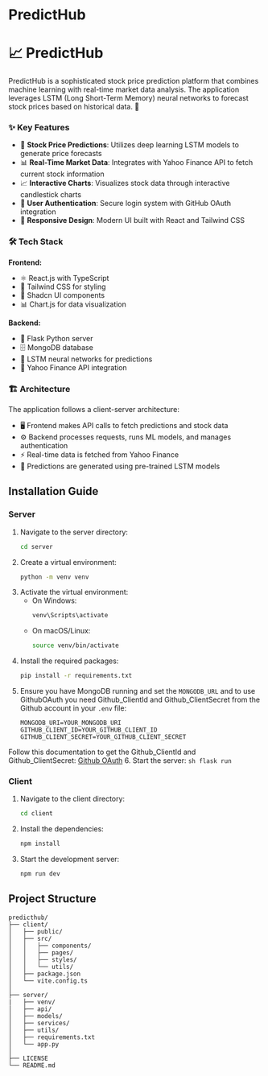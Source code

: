 # PredictHub

# 📈 PredictHub

PredictHub is a sophisticated stock price prediction platform that combines machine learning with real-time market data analysis. The application leverages LSTM (Long Short-Term Memory) neural networks to forecast stock prices based on historical data. 🤖

### ✨ Key Features

- 🔮 **Stock Price Predictions**: Utilizes deep learning LSTM models to generate price forecasts
- 📊 **Real-Time Market Data**: Integrates with Yahoo Finance API to fetch current stock information
- 📈 **Interactive Charts**: Visualizes stock data through interactive candlestick charts
- 🔐 **User Authentication**: Secure login system with GitHub OAuth integration
- 📱 **Responsive Design**: Modern UI built with React and Tailwind CSS

### 🛠️ Tech Stack

**Frontend:**
- ⚛️ React.js with TypeScript
- 🎨 Tailwind CSS for styling
- 🎯 Shadcn UI components
- 📊 Chart.js for data visualization

**Backend:**
- 🐍 Flask Python server
- 🗄️ MongoDB database
- 🧠 LSTM neural networks for predictions
- 📡 Yahoo Finance API integration

### 🏗️ Architecture

The application follows a client-server architecture:
- 🖥️ Frontend makes API calls to fetch predictions and stock data
- ⚙️ Backend processes requests, runs ML models, and manages authentication
- ⚡ Real-time data is fetched from Yahoo Finance
- 🤖 Predictions are generated using pre-trained LSTM models



## Installation Guide

### Server

1. Navigate to the server directory:
    ```sh
    cd server
    ```
2. Create a virtual environment:
    ```sh
    python -m venv venv
    ```
3. Activate the virtual environment:
    - On Windows:
        ```sh
        venv\Scripts\activate
        ```
    - On macOS/Linux:
        ```sh
        source venv/bin/activate
        ```
4. Install the required packages:
    ```sh
    pip install -r requirements.txt
    ```
5. Ensure you have MongoDB running and set the `MONGODB_URL` and to use GithubOAuth you need Github_ClientId and Github_ClientSecret from the Github account in your `.env` file:
    ```env
    MONGODB_URI=YOUR_MONGODB_URI
    GITHUB_CLIENT_ID=YOUR_GITHUB_CLIENT_ID
    GITHUB_CLIENT_SECRET=YOUR_GITHUB_CLIENT_SECRET
    ```
Follow this documentation to get the Github_ClientId and Github_ClientSecret: [Github OAuth](https://docs.github.com/en/developers/apps/building-oauth-apps/creating-an-oauth-app)
6. Start the server:
    ```sh
    flask run
    ```

### Client

1. Navigate to the client directory:
    ```sh
    cd client
    ```
2. Install the dependencies:
    ```sh
    npm install
    ```
3. Start the development server:
    ```sh
    npm run dev
    ```

## Project Structure

```
predicthub/
├── client/                 
│   ├── public/            
│   ├── src/               
│   │   ├── components/    
│   │   ├── pages/        
│   │   ├── styles/       
│   │   └── utils/        
│   ├── package.json
│   └── vite.config.ts
│
├── server/ 
|   ├── venv/              
│   ├── api/              
│   ├── models/           
│   ├── services/         
│   ├── utils/            
│   ├── requirements.txt
│   └── app.py           
│
├── LICENSE
└── README.md
```

